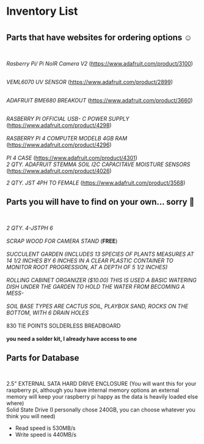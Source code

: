 # Inventory List<h1>
## Parts that have websites for ordering options :relaxed: <h2>

<br>*Rasberry Pi/ Pi NoIR Camera V2* (https://www.adafruit.com/product/3100)<br>

<br>*VEML6070 UV SENSOR* (https://www.adafruit.com/product/2899)<br>

<br>*ADAFRUIT BME680 BREAKOUT*  (https://www.adafruit.com/product/3660)<br>

<br>*RASBERRY PI OFFICIAL USB- C POWER SUPPLY* (https://www.adafruit.com/product/4298)<br>
<br>*RASBERRY PI 4 COMPUTER MODELB 4GB RAM*  (https://www.adafruit.com/product/4296)<br>
<br>*PI 4 CASE* (https://www.adafruit.com/product/4301)
<br>*2 QTY.   ADAFRUIT STEMMA SOIL I2C CAPACITAVE MOISTURE SENSORS* (https://www.adafruit.com/product/4026)<br>

*2 QTY.   JST 4PH TO FEMALE* (https://www.adafruit.com/product/3568)
## Parts you will have to find on your own... sorry :hankey: <h2>
<br>*2 QTY.   4-JSTPH 6*<br>
<br>*SCRAP WOOD FOR CAMERA STAND* (**FREE**)<br>
<br>*SUCCULENT GARDEN (INCLUDES 13 SPECIES OF PLANTS MEASURES AT 14  1/2 INCHES BY 6 INCHES IN A CLEAR PLASTIC CONTAINER
TO MONITOR ROOT PROGRESSION, AT A DEPTH OF 5 1/2 INCHES)*<br>
<br>*ROLLING CABINET ORGANIZER  ($10.00) THIS IS USED A BASIC WATERING DISH UNDER THE GARDEN TO HOLD THE WATER FROM
BECOMING A MESS-*<br>
<br>*SOIL BASE TYPES ARE CACTUS SOIL, PLAYBOX SAND, ROCKS ON THE BOTTOM, WITH 6 DRAIN HOLES*<br>
<br>830 TIE POINTS SOLDERLESS BREADBOARD<br>
<br>**you need a solder kit, I already have access to one**<br>
## Parts for Database <h2>
<br>2.5" EXTERNAL SATA HARD DRIVE ENCLOSURE (You will want this for your raspberry pi, although you have internal
  memory options an external memory will keep your raspberry pi happy as the data is heavily loaded else where)
<br> Solid State Drive (I personally chose 240GB, you can choose whatever you think you will need)
  * Read speed is 530MB/s
  * Write speed is 440MB/s<br>
